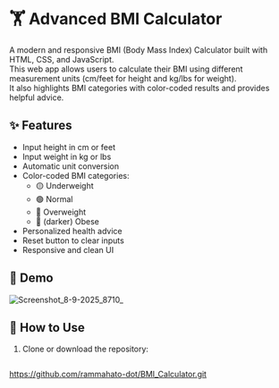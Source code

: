 # 🏋️ Advanced BMI Calculator

A modern and responsive BMI (Body Mass Index) Calculator built with HTML, CSS, and JavaScript.  
This web app allows users to calculate their BMI using different measurement units (cm/feet for height and kg/lbs for weight).  
It also highlights BMI categories with color-coded results and provides helpful advice.

## ✨ Features
- Input height in cm or feet
- Input weight in kg or lbs
- Automatic unit conversion
- Color-coded BMI categories:
  - 🟡 Underweight
  - 🟢 Normal
  - 🔴 Overweight
  - 🔴 (darker) Obese
- Personalized health advice
- Reset button to clear inputs
- Responsive and clean UI

## 📸 Demo
![Screenshot_8-9-2025_8710_](https://github.com/user-attachments/assets/a0cccc17-0076-4965-8adf-099da772e7e0)
## 🚀 How to Use
1. Clone or download the repository:
   ```bash
  https://github.com/rammahato-dot/BMI_Calculator.git
